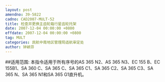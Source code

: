 ```yaml
---
layout: post
amendno: 39-5822
cadno: CAD2007-MULT-52
title: 检查并更换主齿轮箱行星齿轮托架
date: 2007-12-04 00:00:00 +0800
effdate: 2007-12-04 00:00:00 +0800
tag: MULT
categories: 民航中南地区管理局适航审定处
author: 钟颖芬
---
```


##适用范围:
本指令适用于所有序号的AS 365 N2、AS 365 N3、EC 155 B、EC 155B1、SA 360 C、SA 365 C、SA 365 C1、SA 365 C2、SA 365 C3、SA 365 N、SA 365 N1和SA 365 G1直升机。

